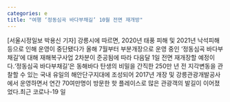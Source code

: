```yaml
---
categories: e
title: "여행 ‘정동심곡 바다부채길’ 10월 전면 재개방"
---
```

[서울시정일보 박용신 기자] 강릉시에 따르면, 2020년 태풍 피해 및 2021년 낙석피해 등으로 인해 운영이 중단됐다가 올해 7월부터 부분개장으로 운영 중인 ‘정동심곡 바다부채길’에 대해 재해복구사업 2차분이 준공됨에 따라 다음달 1일 전면 재개장할 예정이다.‘정동심곡 바다부채길’은 동해바다 탄생의 비밀을 간직한 250만 년 전 지각변동을 관찰할 수 있는 국내 유일의 해안단구지대에 조성되어 2017년 개장 및 강릉관광개발공사에서 운영하면서 연간 70여만명이 방문한 핫 플레이스로 많은 관광객의 발길이 이어졌었다.최근 코로나-19 일